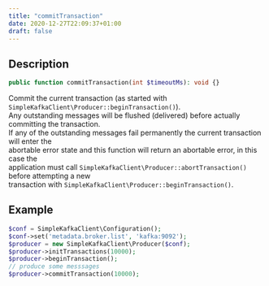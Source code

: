 ```yaml
---
title: "commitTransaction"
date: 2020-12-27T22:09:37+01:00
draft: false
---
```

## Description
```php
public function commitTransaction(int $timeoutMs): void {}
```
Commit the current transaction (as started with `SimpleKafkaClient\Producer::beginTransaction()`).  
Any outstanding messages will be flushed (delivered) before actually committing the transaction.  
If any of the outstanding messages fail permanently the current transaction will enter the  
abortable error state and this function will return an abortable error, in this case the  
application must call `SimpleKafkaClient\Producer::abortTransaction()` before attempting a new  
transaction with `SimpleKafkaClient\Producer::beginTransaction()`.
## Example
```php
$conf = SimpleKafkaClient\Configuration();
$conf->set('metadata.broker.list', 'kafka:9092');
$producer = new SimpleKafkaClient\Producer($conf);
$producer->initTransactions(10000);
$producer->beginTransaction();
// produce some messsages
$producer->commitTransaction(10000);
```